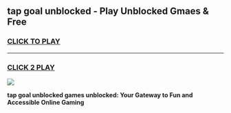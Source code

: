 
## tap goal unblocked - Play Unblocked Gmaes & Free
<h3>
<a href="https://news.freeplayer.one?title=tap_goal_unblocked&ref=16F">CLICK TO PLAY</a></h3>
<hr>

<h3>
<a href="https://news.freeplayer.one?title=tap_goal_unblocked&ref=16F">CLICK 2 PLAY</a>
  
</h3>

<a href="https://news.freeplayer.one?title=tap_goal_unblocked&ref=16F/"><img src="https://clearcache.store/games.png"></a>


**tap goal unblocked games unblocked: Your Gateway to Fun and Accessible Online Gaming**
